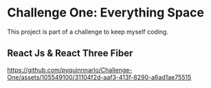 # Challenge One: Everything Space

This project is part of a challenge to keep myself coding.

## React Js & React Three Fiber


https://github.com/pyquinnnarlo/Challenge-One/assets/105549100/31104f2d-aaf3-413f-8290-a6ad1ae75515

